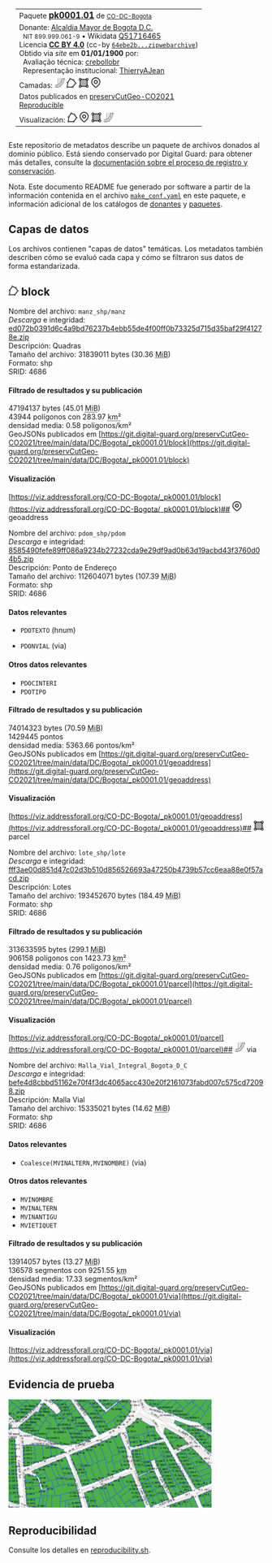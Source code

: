 <aside>
<table align="right" style="padding: 1em">
<tr><td>Paquete <a target="_git" title="Enlace canónico a git para este paquete." href="https://git.digital-guard.org/preserv-CO/blob/main/data/DC/Bogota/_pk0001.01"><big><b>pk0001.01</b></big></a> de <small><a target="_afacodes" title="Jurisdicción" href="https://afa.codes/CO-DC-Bogota">CO-DC-Bogota</a></small>
</td></tr>
<tr><td>
Donante: <a rel="external" target="_doador" href="https://bogota.gov.co/">Alcaldia Mayor de Bogota D.C.</a>
<br/>&nbsp; <small>NIT 899.999.061-9</small> • Wikidata <a rel="external" target="_doador" title="Enlace del descriptor Wikidata del donante" href="https://www.wikidata.org/wiki/Q51716465">Q51716465</a></small><br/>
Licencia <a rel="external" target="_doador" href="https://creativecommons.org/licenses/by/4.0/"><b>CC BY 4.0</b></a> (cc-by <a title="SHA256 64ebe2ba3cdf9a5171f020883d2d0246f2886a1daad171be1f3c4a5bf46e9386.zip" href="http://dl.digital-guard.org/64ebe2ba3cdf9a5171f020883d2d0246f2886a1daad171be1f3c4a5bf46e9386.zip"><code>64ebe2b...zip</code></a><a title="SHA256 http://web.archive.org/web/20210421104918/https://datosabiertos.bogota.gov.co/dataset/placa-domiciliaria" href="http://web.archive.org/web/20210421104918/https://datosabiertos.bogota.gov.co/dataset/placa-domiciliaria"><code>webarchive</code></a>)<br/>
Obtido via <i>site</i> em <b>01/01/1900</b> por:
<br/>&nbsp; Avaliação técnica: <a rel="external" target="_gitPerson" title="Usuario de Git" href="https://github.com/crebollobr">crebollobr</a>
<br/>&nbsp; Representação institucional: <a rel="external" target="_gitPerson" title="Usuario de" href="https://github.com/ThierryAJean">ThierryAJean</a><br/>
</td></tr>
<tr><td>Camadas: <a title="via" href="#-via"><img src="https://raw.githubusercontent.com/digital-guard/preserv/main/docs/assets/layerIcon-via.png" alt="via" width="20"/></a> <a title="block" href="#-block"><img src="https://raw.githubusercontent.com/digital-guard/preserv/main/docs/assets/layerIcon-block.png" alt="block" width="20"/></a> <a title="parcel" href="#-parcel"><img src="https://raw.githubusercontent.com/digital-guard/preserv/main/docs/assets/layerIcon-parcel.png" alt="parcel" width="20"/></a> <a title="geoaddress" href="#-geoaddress"><img src="https://raw.githubusercontent.com/digital-guard/preserv/main/docs/assets/layerIcon-geoaddress.png" alt="geoaddress" width="20"/></a> </td></tr>
<tr><td>Datos publicados en <a href="https://git.digital-guard.org/preservCutGeo-CO2021/tree/main/data/DC/Bogota/_pk0001.01">preservCutGeo-CO2021</a><br/><a href="#reproducibilidad">Reproducible</a></td></tr>
<tr><td>Visualización: <a title="block" href="https://viz.addressforall.org/CO-DC-Bogota/_pk0001.01/block"><img src="https://raw.githubusercontent.com/digital-guard/preserv/main/docs/assets/layerIcon-block.png" alt="block" width="20"/></a> <a title="geoaddress" href="https://viz.addressforall.org/CO-DC-Bogota/_pk0001.01/geoaddress"><img src="https://raw.githubusercontent.com/digital-guard/preserv/main/docs/assets/layerIcon-geoaddress.png" alt="geoaddress" width="20"/></a> <a title="parcel" href="https://viz.addressforall.org/CO-DC-Bogota/_pk0001.01/parcel"><img src="https://raw.githubusercontent.com/digital-guard/preserv/main/docs/assets/layerIcon-parcel.png" alt="parcel" width="20"/></a> <a title="via" href="https://viz.addressforall.org/CO-DC-Bogota/_pk0001.01/via"><img src="https://raw.githubusercontent.com/digital-guard/preserv/main/docs/assets/layerIcon-via.png" alt="via" width="20"/></a> </td></tr>
</table>
</aside>

<section>

Este repositorio de metadatos describe un paquete de archivos donados al dominio público. Está siendo conservado por Digital Guard: para obtener más detalles, consulte la [documentación sobre el proceso de registro y conservación](https://wiki.addressforall.org/doc/Documentação_Digital-guard).

Nota. Este documento README fue generado por software a partir de la información contenida en el archivo [`make_conf.yaml`](https://git.digital-guard.org/preserv-CO/blob/main/data/DC/Bogota/_pk0001.01/make_conf.yaml) en este paquete, e información adicional de los catálogos de [donantes](https://git.digital-guard.org/preserv-BR/blob/main/data/donor.csv) y [paquetes](https://git.digital-guard.org/preserv-BR/blob/main/data/donatedPack.csv).

# Capas de datos

Los archivos contienen "capas de datos" temáticas. Los metadatos también describen cómo se evaluó cada capa y cómo se filtraron sus datos de forma estandarizada.

## <img src="https://raw.githubusercontent.com/digital-guard/preserv/main/docs/assets/layerIcon-block.png" alt="block" width="20"/> block

Nombre del archivo: `manz_shp/manz`<br/>*Descarga* e integridad: [ed072b0391d6c4a9bd76237b4ebb55de4f00ff0b73325d715d35baf29f41278e.zip](http://dl.digital-guard.org/ed072b0391d6c4a9bd76237b4ebb55de4f00ff0b73325d715d35baf29f41278e.zip)<br/>Descripción: Quadras<br/>Tamaño del archivo: 31839011 bytes (30.36 <abbr title="mebibyte">MiB</abbr>)<br/>Formato: shp<br/>SRID: 4686

#### Filtrado de resultados y su publicación
47194137 bytes (45.01 <abbr title="mebibyte">MiB</abbr>)<br/>43944 polígonos con 283.97 <abbr title="quilômetros quadrados">km²</abbr><br/>densidad media: 0.58 polígonos/km²<br/>GeoJSONs publicados em [https://git.digital-guard.org/preservCutGeo-CO2021/tree/main/data/DC/Bogota/_pk0001.01/block](https://git.digital-guard.org/preservCutGeo-CO2021/tree/main/data/DC/Bogota/_pk0001.01/block)

#### Visualización
[https://viz.addressforall.org/CO-DC-Bogota/_pk0001.01/block](https://viz.addressforall.org/CO-DC-Bogota/_pk0001.01/block)## <img src="https://raw.githubusercontent.com/digital-guard/preserv/main/docs/assets/layerIcon-geoaddress.png" alt="geoaddress" width="20"/> geoaddress

Nombre del archivo: `pdom_shp/pdom`<br/>*Descarga* e integridad: [8585490fefe89ff086a9234b27232cda9e29df9ad0b63d19acbd43f3760d04b5.zip](http://dl.digital-guard.org/8585490fefe89ff086a9234b27232cda9e29df9ad0b63d19acbd43f3760d04b5.zip)<br/>Descripción: Ponto de Endereço<br/>Tamaño del archivo: 112604071 bytes (107.39 <abbr title="mebibyte">MiB</abbr>)<br/>Formato: shp<br/>SRID: 4686

#### Datos relevantes
* `PDOTEXTO` (hnum)

* `PDONVIAL` (via)

#### Otros datos relevantes
* `PDOCINTERI`
* `PDOTIPO`

#### Filtrado de resultados y su publicación
74014323 bytes (70.59 <abbr title="mebibyte">MiB</abbr>)<br/>1429445 pontos<br/>densidad media: 5363.66 pontos/km²<br/>GeoJSONs publicados em [https://git.digital-guard.org/preservCutGeo-CO2021/tree/main/data/DC/Bogota/_pk0001.01/geoaddress](https://git.digital-guard.org/preservCutGeo-CO2021/tree/main/data/DC/Bogota/_pk0001.01/geoaddress)

#### Visualización
[https://viz.addressforall.org/CO-DC-Bogota/_pk0001.01/geoaddress](https://viz.addressforall.org/CO-DC-Bogota/_pk0001.01/geoaddress)## <img src="https://raw.githubusercontent.com/digital-guard/preserv/main/docs/assets/layerIcon-parcel.png" alt="parcel" width="20"/> parcel

Nombre del archivo: `lote_shp/lote`<br/>*Descarga* e integridad: [fff3ae00d851d47c02d3b510d856526693a47250b4739b57cc6eaa88e0f57acd.zip](http://dl.digital-guard.org/fff3ae00d851d47c02d3b510d856526693a47250b4739b57cc6eaa88e0f57acd.zip)<br/>Descripción: Lotes<br/>Tamaño del archivo: 193452670 bytes (184.49 <abbr title="mebibyte">MiB</abbr>)<br/>Formato: shp<br/>SRID: 4686

#### Filtrado de resultados y su publicación
313633595 bytes (299.1 <abbr title="mebibyte">MiB</abbr>)<br/>906158 polígonos con 1423.73 <abbr title="quilômetros quadrados">km²</abbr><br/>densidad media: 0.76 polígonos/km²<br/>GeoJSONs publicados em [https://git.digital-guard.org/preservCutGeo-CO2021/tree/main/data/DC/Bogota/_pk0001.01/parcel](https://git.digital-guard.org/preservCutGeo-CO2021/tree/main/data/DC/Bogota/_pk0001.01/parcel)

#### Visualización
[https://viz.addressforall.org/CO-DC-Bogota/_pk0001.01/parcel](https://viz.addressforall.org/CO-DC-Bogota/_pk0001.01/parcel)## <img src="https://raw.githubusercontent.com/digital-guard/preserv/main/docs/assets/layerIcon-via.png" alt="via" width="20"/> via

Nombre del archivo: `Malla_Vial_Integral_Bogota_D_C`<br/>*Descarga* e integridad: [befe4d8cbbd51162e70f4f3dc4065acc430e20f2161073fabd007c575cd72098.zip](http://dl.digital-guard.org/befe4d8cbbd51162e70f4f3dc4065acc430e20f2161073fabd007c575cd72098.zip)<br/>Descripción: Malla Vial<br/>Tamaño del archivo: 15335021 bytes (14.62 <abbr title="mebibyte">MiB</abbr>)<br/>Formato: shp<br/>SRID: 4686

#### Datos relevantes
* `Coalesce(MVINALTERN,MVINOMBRE)` (via)

#### Otros datos relevantes
* `MVINOMBRE`
* `MVINALTERN`
* `MVINANTIGU`
* `MVIETIQUET`

#### Filtrado de resultados y su publicación
13914057 bytes (13.27 <abbr title="mebibyte">MiB</abbr>)<br/>136578 segmentos con 9251.55 <abbr title="quilômetros">km</abbr><br/>densidad media: 17.33 segmentos/km²<br/>GeoJSONs publicados em [https://git.digital-guard.org/preservCutGeo-CO2021/tree/main/data/DC/Bogota/_pk0001.01/via](https://git.digital-guard.org/preservCutGeo-CO2021/tree/main/data/DC/Bogota/_pk0001.01/via)

#### Visualización
[https://viz.addressforall.org/CO-DC-Bogota/_pk0001.01/via](https://viz.addressforall.org/CO-DC-Bogota/_pk0001.01/via)

# Evidencia de prueba
<img src="qgis.png" width="400"/>

</section>
<section>

# Reproducibilidad

Consulte los detalles en [reproducibility.sh](https://git.digital-guard.org/preserv-CO/blob/main/data/DC/Bogota/_pk0001.01/reproducibility.sh).

</section>

